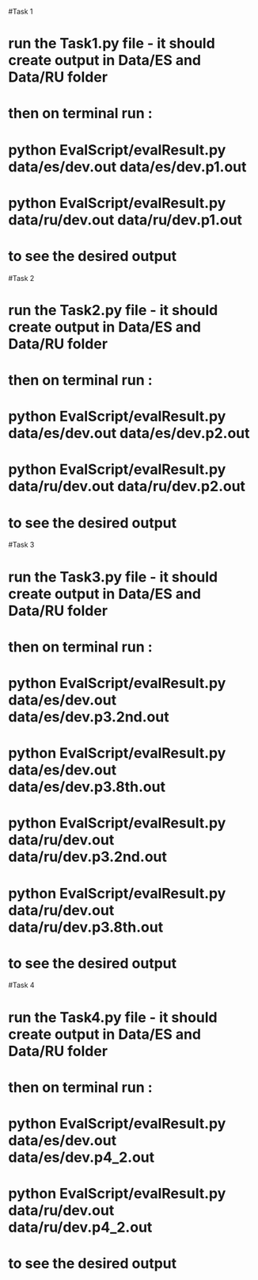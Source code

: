 #Task 1

# run the Task1.py file - it should create output in Data/ES and Data/RU folder

# then on terminal run :

# python EvalScript/evalResult.py data/es/dev.out data/es/dev.p1.out

# python EvalScript/evalResult.py data/ru/dev.out data/ru/dev.p1.out

# to see the desired output

#Task 2

# run the Task2.py file - it should create output in Data/ES and Data/RU folder

# then on terminal run :

# python EvalScript/evalResult.py data/es/dev.out data/es/dev.p2.out

# python EvalScript/evalResult.py data/ru/dev.out data/ru/dev.p2.out

# to see the desired output

#Task 3

# run the Task3.py file - it should create output in Data/ES and Data/RU folder

# then on terminal run :

# python EvalScript/evalResult.py data/es/dev.out data/es/dev.p3.2nd.out

# python EvalScript/evalResult.py data/es/dev.out data/es/dev.p3.8th.out

# python EvalScript/evalResult.py data/ru/dev.out data/ru/dev.p3.2nd.out

# python EvalScript/evalResult.py data/ru/dev.out data/ru/dev.p3.8th.out

# to see the desired output

#Task 4

# run the Task4.py file - it should create output in Data/ES and Data/RU folder

# then on terminal run :

# python EvalScript/evalResult.py data/es/dev.out data/es/dev.p4_2.out

# python EvalScript/evalResult.py data/ru/dev.out data/ru/dev.p4_2.out

# to see the desired output
